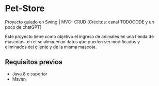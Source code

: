 # Pet-Store
Proyecto guiado en Swing | MVC- CRUD (Créditos: canal TODOCODE y un poco de chatGPT)

Este proyecto tiene como objetivo el ingreso de animales en una tienda de mascotas, en el se almacenan datos que pueden ser modificados y eliminados del cliente y de la misma mascota.

## Requisitos previos
- Java 8 o superior
- Maven
